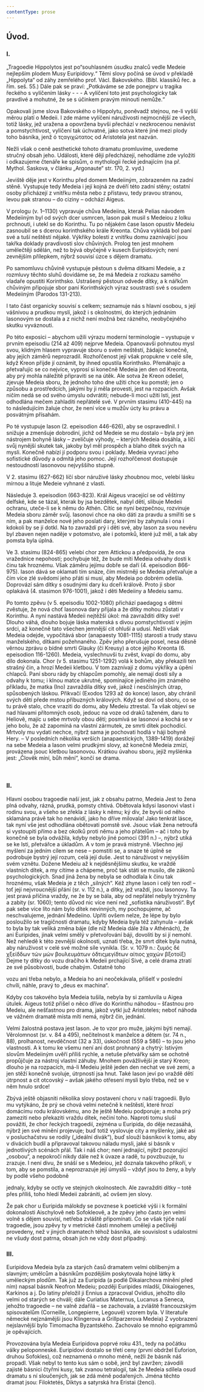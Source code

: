 ```yaml
---
contentType: prose
---
```


<section>

## Úvod.

### I.

„Tragoedie Hippolytos jest po“souhlasném úsudku znalců vedle Medeie nejlepším plodem Musy Euripidovy.“ Těmi slovy počíná se úvod v překladě „Hippolyta“ od záhy zemřelého prof. Václ. Bakovského. (Bibl. klassiků řec. a řím. seš. 55.) Dále pak se praví: „Potkáváme se zde ponejprv u tragika řeckého s vylíčením lásky - - - A vylíčení toto jest psychologicky tak pravdivé a mohutné, že se s účinkem pravým minouti nemůže.“

Opakovali jsme slova Bakovského o Hippolytu, poněvadž stejnou, ne-li vyšší měrou platí o Medeii. I zde máme vylíčeni náruživosti nejmocnější ze všech, totiž lásky, jež uražena a opovržena byvši přechází v nezkrocenou nenávist a pomstychtivost, vylíčení tak úchvatné, jako sotva které jiné mezi plody toho básníka, jenž ό τςαγιχώτατος od Aristotela jest nazván.

Nežli však o ceně aesthetické tohoto dramatu promluvíme, uvedeme stručný obsah jeho. Události, které ději předcházejí, nehodláme zde vyložiti i odkazujeme čtenáře ke spisům, o mythologii řecké jednajícím (na př. Mythol. Saskova, v článku „Argonaute“ str. 170, 2. vyd.)

Jeviště děje jest v Korinthu před domem Medeiiným, zobrazeném na zadní stěně. Vystupuje tedy Medeia i její kojná ze dvéří této zadní stěny; ostatní osoby přicházejí z vnitřku města nebo z přístavu, tedy pravou stranou, levou pak stranou – do ciziny – odchází Aigeus.

</section>

<section>

V prologu (v. 1–1130) vypravuje chůva Medeiina, kterak Pelias návodem Medeiiným byl od svých dcer usmrcen, Iason pak musil s Medeiou z Iolku prchnouti, i utekl se do Korinthu. Tu po nějakém čase Iason opustiv Medeiu zasnoubil se s dcerou korinthského krále Kreonta. Chůva vykládá bol paní své a tuší neštěstí nějaké. Výkřiky bolesti z vnitřku domu zaznívající jsou takřka doklady pravdivosti slov chůviných. Prolog ten jest mnohem umělečtěji sdělán, než to bývá obyčejně v kusech Euripidových; není zevnějším přílepkem, nýbrž souvisí úzce s dějem dramatu.

Po samomluvu chůvině vystupuje pěstoun s dvěma dítkami Medeie, a z rozmluvy těchto sluhů dovídáme se, že má Medeia z rozkazu samého vladaře opustiti Korinthsko. Ustrašený pěstoun odvede dítky, a k nářkům chůviným připojuje sbor paní Korinthských výraz soustrasti své s osudem Medeiiným (Parodos 131-213).

I tato část organicky souvisí s celkem; seznamuje nás s hlavní osobou, s její vášnivou a prudkou myslí, jakož i s okolnostmi, do kterých jednáním Iasonovým se dostala a z nichž není možná bez rázného, neobyčejného skutku vyváznouti.

Po této exposici – abychom užili výrazu moderní terminologie – vystupuje v prvním epeisodiu (214 až 409) nejprve Medeia. Opanovavši pohnutou mysl svou, klidným hlasem vypravuje sboru o svém neštěstí, žádajíc konečně, aby jejích záměrů neprozradil. Rozhořčenost její však propukne v celé síle, když Kreon přijde jí oznámit, by ihned opustila Korinthsko. Přemáhajíc a přetvařujíc se co nejvíce, vyprosí si konečně Medeia jen den od Kreonta, aby prý mohla náležitě připraviti se na útěk. Ale sotva že Kreon odešel, zjevuje Medeia sboru, že jednoho toho dne užiti chce ku pomstě; jen o způsobu a prostředcích, jakými by ji měla provesti, jest na rozpacích. Avšak ničím nedá se od svého úmyslu odvrátiti; nebude-li moci užiti lsti, jest odhodlána mečem zahladiti nepřátelé své. V prvním stasimu (410-445) na to následujícím žaluje chor, že není více u mužův úcty ku právu a posvátným přísahám.

</section>

<section>

Po té vystupuje Iason (2. epeisodion 446-626), aby se ospravedlnil. I snižuje a zmenšuje dobrodiní, jichž od Medeie se mu dostalo – byla prý jen nástrojem bohyně lásky – zveličuje výhody, – kterých Medeia dosáhla, a líčí svůj nynější skutek tak, jakoby byl měl prospěch a blaho dítek svých na mysli. Konečně nabízí jí podporu svou i poklady. Medeia vyvrací jeho sofistické důvody a odmítá jeho pomoc. Její rozhořčenost dostupuje nestoudností Iasonovou nejvyššiho stupně.

V 2. stasimu (627-662) líčí sbor náruživé lásky zhoubnou moc, velebí lásku mírnou a lituje Medeie vyhnané z vlasti.

Následuje 3. epeisodion (663-823). Král Aigeus vracející se od věštírny delfské, kde se tázal, kterak by jsa bezdětek, nabyl dětí, slibuje Medeii ochranu, uteče-li se k němu do Athén. Cítíc se nyní bezpečnou, rozvinuje Medeia sboru záměr svůj. Iasonovi chce na oko dáti za pravdu a smířiti se s ním, a pak manželce nové jeho poslati dary, kterými by zahynula i ona i kdokoli by se jí dotkl. Na to zavraždí prý i děti své, aby Iason za svou nevěru byl zbaven nejen naděje v potomstvo, ale i potomků, které juž měl, a tak aby pomsta byla úplná.

Ve 3. stasimu (824-865) velebí chor zem Attickou a předpovídá, že ona vražednice nepohostí; pochybuje též, že bude míti Medeia odvahy dosti k činu tak hroznému. Však záměru jejímu dobře se daří (4. epeisodion 866-975). Iason dává se oklamati tím snáze, čím mistrněji se Medeia přetvařuje a čím více zlé svědomí jeho přáti si musí, aby Medeia po dobrém odešla. Doprovází sám dítky s osudnými dary ku dceři králově. Proto ji sbor oplakává (4. stasimon 976-1001), jakož i děti Medeiiny a Medeiu samu.

</section>

<section>

Po tomto zpěvu (v 5. epeisodiu 1002-1080) přichází paedagog s dětmi zvěstuje, že nová choť Iasonova dary přijala a že dítky mohou zůstati v Korinthu. A nyní nastává Medeii nejtěžší úkol: má zavražditi dítky své! Dlouho váhá, dlouho bojuje láska materská s divou pomstychtivostí v jejím srdci, až konečně tato všechen jemnější cit ohluší a udusí. Nežli však Medeia odejde, vypočítává sbor (anapaesty 1081-1115) starosti a trudy stavu manželského, dítkami požehnaného. Zpěv jeho přerušuje posel, nesa děsně věrnou zprávu o bídné smrti Glauky (či Kreusy) a otce jejího Kreonta (6. epeisodion 116-1260). Medeia, vyslechnuvši tu zvěst, kvapí do domu, aby dílo dokonala. Chor (v 5. stasimu 1251-1292) volá k bohům, aby překazili ten strašný čin, a hrozí Medeii kletbou. V tom zaznívají z domu výkřiky a úpění chlapců. Paní sboru rády by chlapcům pomohly, ale nemají dosti síly a odvahy k tomu; i klnou matce ukrutné, spomínajíce jediného jim známého příkladu, že matka (Ino) zavraždila dítky své, jakož i nesčíslných útrap, spůsobených láskou. Přikvačí (Exodos 1293 až do konce) Iason, aby chránil svých dětí přede mstou příbuzných králových. Když se doví od sboru, co se tu právě stalo, chce vraziti do domu, aby Medeiu ztrestal. Ta však objeví se nad hlavami přítomných osob, jedouc na voze od draků taženém, daru to Heliově, majíc u sebe mrtvoly obou dětí; posmívá se Iasonovi a kochá se v jeho bolu, že až zapomíná na vlastní zármutek, ze smrti dítek pochodící. Mrtvoly mu vydati nechce, nýbrž sama je pochovati hodlá v háji bohyně Hery. – V posledních několika verších (anapaestických, 1389-1419) dorážejí na sebe Medeia a Iason velmi prudkými slovy, až konečně Medeia zmizí, provázena jsouc kletbou Iasonovou. Krátkou úvahou sboru, jejíž myšlénka jest: „Člověk míní, bůh mění“, končí se drama.

   

### II.

Hlavní osobou tragoedie naší jest, jak z obsahu patrno, Medeia Jest to žena plná odvahy, rázná, prudká, pomsty chtivá. Obětovala kdysi Iasonovi vlast i rodinu svou, a všeho se zřekla z lásky k němu; ký div, že byvši od něho sklamána právě tak ho nenávidí, jako ho dříve milovala! Jako tenkrát lásce, tak nyní vše jest odhodlána obětovati pomstě své. Jsouc však žena netroufá si vystoupiti přímo a bez okolků proti němu a jeho přátelům – ač i toho by konečně se byla odvážila, kdyby nebylo jiné pomoci (391 n.) –, nýbrž utíká se ke lsti, přetvářce a úkladům. A v tom je pravá mistryně. Všechno její myšlení za jedním cílem se nese – pomstiti se, a snaze té úplně se podrobuje bystrý její rozum, celá její duše. Jest to náruživost v nejvyšším svém vznětu. Dožene Medeiu až k nejděsnějšímu skutku, ke vraždě vlastních dítek, a my cítíme a chápeme, proč tak státi se musilo, dle zákonů psychologických. Snad jiná žena by nebyla se odhodlala k činu tak hroznému, však Medeia je z těch „silných“. Kéž zhyne Iason i celý ten rod! – toť její nejvroucnější přání (sr. v. 112 n.), a dítky, jež vraždí, jsou Iasonovy. Ta jest pravá příčina vraždy, ne že by se bála, aby od nepřátel nebyly trýzněny a zabity (sr. 1060); tento důvod nic více není než „sofistika náruživosti“. Byť pak sebe více líto nám bylo dítek nevinných, my pochopujeme, ač neschvalujeme, jednání Medeiino. Upříti ovšem nelze, že lépe by bylo posloužilo se tragičnosti dramatu, kdyby Medeia byla též zahynula – avšak to byla by tak veliká změna báje (dle níž Medeia dále žila v Athénách), že ani Euripides, jinak velmi smělý v přetvořování báji, dovoliti by si jí nemohl. Než nehledě k této zevnější okolnosti, uznati třeba, že smrt dítek byla nutná, aby náruživost v celé své možné síle vynikla. (Sr. v. 1079 n.: ζυμός δέ χξείδδων τών μών βουλευμάτων όδτιςμεγίδτων αίτιος χαχών βξοτοίξ) Dejme ty dítky do vozu dračího k Medeii prchající Sivé, a celé drama ztratí ze své působivosti, bude chabým. Ostatně toho   

</section>

<section>

vozu ani třeba nebylo, a Medeia ho ani neočekávala, přišelť v poslední chvíli, náhle, pravý to „deus ex machina“.

Kdyby cos takového byla Medeia tušila, nebyla by si zamluvila u Aigea útulek. Aigeus totiž přišel o něco dříve do Korinthu náhodou – šťastnou pro Medeiu, ale nešťastnou pro drama, jakož vytkl juž Aristoteles; neboť náhoda ve vážném dramatě místa míti nemá, nýbrž čin, jednání.

Velmi žalostná postava jest Iason. Je to vzor pro muže, jakými býti nemají. Věrolomnost (sr. v. 84 a 495), nečitelnost k manželce a dětem (sr. 74 n., 88), prolhanost, nevděčnost (32 a 33), úskočnost (559 a 586) – to jsou jeho vlastnosti. A k tomu ke všemu není ani dost prohnaný a chytrý: lstivým slovům Medeiiným uvěří příliš rychle, a netuše přetvářky sám se ochotně propůjčuje za nástroj vlastní záhuby. Mnohem povážlivější je starý Kreon; dlouho je na rozpacích, má-li Medeiu ještě jeden den nechat ve své zemi, a jen stěží konečně svoluje, útrpností jsa hnut. Také Iason jeví po vraždě dětí útrpnost a cit otcovský – avšak jakého otřesení mysli bylo třeba, než se v něm hnulo srdce!

Zbývá ještě objasniti několika slovy postavení choru v naší tragoedii. Bylo mu vytýkáno, že prý se chová velmi netečně k neštěstí, které hrozí domácímu rodu královskému, ano že ještě Medeiu podporuje; a moha prý zameziti nebo překaziti vraždu dítek, nečiní toho. Naproti tomu sluší povážiti, že chor řeckých tragoedií, zejména u Euripida, do děje nezasáhá, nýbrž jen své mínění projevuje; buď totiž vyslovuje city a myšlenky, jaké asi v posluchačstvu se rodily („ideální divák“), buď slouží básníkovi k tomu, aby v divácích budil a připravoval takovou náladu mysli, jaké si básník v jednotlivých scénách přál. Tak i náš chor; není jednající, nýbrž pozorující „osobou“, a nepokročí nikdy dále než k úvaze a radě, tu povzbuzuje, tu zrazuje. I není divu, že snáší se s Medeiou, jež doznala takového příkoří, v tom, aby se pomstila, a neprozrazuje její úmyslů – vždyť jsou to ženy, a byly by podlé všeho podobně 

</section>

<section>

jednaly, kdyby se octly ve stejných okolnostech. Ale zavražditi dítky – totě přes příliš, toho hledí Medeii zabrániti, ač ovšem jen slovy.

Že pak chor u Euripida málokdy se povznese k poetické výši i k formální dokonalosti Aischylově neb Sofokleově, a že zpěvy jeho často jen velmi volně s dějem souvisí, netřeba zvláště připomínati. Co se však týče naší tragoedie, jsou zpěvy ty v metrické části mnohem uměleji a pečlivěji provedeny, než v jiných dramatech téhož básníka, ale souvislost s udalostmi ne všudy dost patrna, obsah jich ne vždy dost případný.

</section>

<section>

### III.

</section>

<section>

Euripidova Medeia byla za starých časů dramatem velmi oblíbeným a slavným; umělcům a básníkům pozdějším poskytovala hojné látky k uměleckým plodům. Tak juž za Euripida (a podlé Dikaiarchova mínění před ním) napsal básník Neofron Medeiu; později Euripides mladší, Dikaiogenes, Karkinos a j. Do latiny přeložil ji Ennius a zpracoval Ovidius, jehožto dílo velmi od starých se chválí; dále Curiatius Maternus, Lucanus a Seneca, jehožto tragoedie – ne valně zdařilá – se zachovala, a zvláště francouzským spisovatelům (Corneille, Longepierre, Legouvé) vzorem byla. V literatuře německé nejznámějši jsou Klingerova a Grillparzerova Medeia) Z vyobrazení nejslavnější bylo Timomacha Byzantského. Zachovalo se mnoho epigrammů je opěvajících.

Provozována byla Medeia Euripidova poprvé roku 431., tedy na počátku války peloponneské. Euripidovi dostalo se třetí ceny (první obdržel Euforion, druhou Sofokles), což neznamená o mnoho méně, nežli že básník náš propadl. Však nebyl to tento kus sám o sobě, jenž byl zavržen; závodili zajisté básnici čtyřmi kusy, tak zvanou tetralogií, tak že Medeia sdílela osud dramatu s ní sloučených, jak se zdá méně podařených. Jména těchto dramat jsou: Filoktetés, Diktys a satyrská hra Eristai (ženci).

</section>
